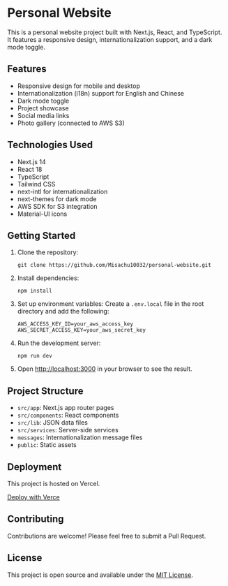 # Personal Website

This is a personal website project built with Next.js, React, and TypeScript. It features a responsive design, internationalization support, and a dark mode toggle.

## Features

- Responsive design for mobile and desktop
- Internationalization (i18n) support for English and Chinese
- Dark mode toggle
- Project showcase
- Social media links
- Photo gallery (connected to AWS S3)

## Technologies Used

- Next.js 14
- React 18
- TypeScript
- Tailwind CSS
- next-intl for internationalization
- next-themes for dark mode
- AWS SDK for S3 integration
- Material-UI icons


## Getting Started

1. Clone the repository:
   ```
   git clone https://github.com/Misachu10032/personal-website.git
   ```

2. Install dependencies:
   ```
   npm install
   ```

3. Set up environment variables:
   Create a `.env.local` file in the root directory and add the following:
   ```
   AWS_ACCESS_KEY_ID=your_aws_access_key
   AWS_SECRET_ACCESS_KEY=your_aws_secret_key
   ```

4. Run the development server:
   ```
   npm run dev
   ```

5. Open [http://localhost:3000](http://localhost:3000) in your browser to see the result.

## Project Structure

- `src/app`: Next.js app router pages
- `src/components`: React components
- `src/lib`: JSON data files
- `src/services`: Server-side services
- `messages`: Internationalization message files
- `public`: Static assets

## Deployment

This project is hosted on Vercel.

[Deploy with Verce](https://johnzhou.vercel.app/Home)

## Contributing

Contributions are welcome! Please feel free to submit a Pull Request.

## License

This project is open source and available under the [MIT License](LICENSE).
